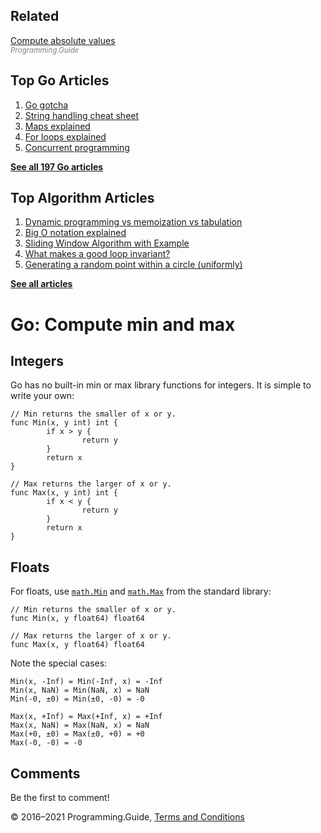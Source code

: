 ## Related

[Compute absolute values](absolute-value-int-float.html)  
<span style="color: grey; font-style: italic; font-size: smaller">Programming.Guide</span>

## Top Go Articles

1.  [Go gotcha](go-gotcha.html)
2.  [String handling cheat sheet](string-functions-reference-cheat-sheet.html)
3.  [Maps explained](maps-explained.html)
4.  [For loops explained](for-loop.html)
5.  [Concurrent programming](go-concurrency-tutorial.html)

[**See all 197 Go articles**](index.html)

## Top Algorithm Articles

1.  [Dynamic programming vs memoization vs tabulation](../dynamic-programming-vs-memoization-vs-tabulation.html)
2.  [Big O notation explained](../big-o-notation-explained.html)
3.  [Sliding Window Algorithm with Example](../sliding-window-example.html)
4.  [What makes a good loop invariant?](../what-makes-a-good-loop-invariant.html)
5.  [Generating a random point within a circle (uniformly)](../random-point-within-circle.html)

[**See all articles**](../index.html)

# Go: Compute min and max

## Integers

Go has no built-in min or max library functions for integers. It is simple to write your own:

    // Min returns the smaller of x or y.
    func Min(x, y int) int {
            if x > y {
                    return y
            }
            return x
    }

    // Max returns the larger of x or y.
    func Max(x, y int) int {
            if x < y {
                    return y
            }
            return x
    }

## Floats

For floats, use [`math.Min`](https://golang.org/pkg/math/#Min) and [`math.Max`](https://golang.org/pkg/math/#Max) from the standard library:

    // Min returns the smaller of x or y.
    func Min(x, y float64) float64

    // Max returns the larger of x or y.
    func Max(x, y float64) float64

Note the special cases:

    Min(x, -Inf) = Min(-Inf, x) = -Inf
    Min(x, NaN) = Min(NaN, x) = NaN
    Min(-0, ±0) = Min(±0, -0) = -0

    Max(x, +Inf) = Max(+Inf, x) = +Inf
    Max(x, NaN) = Max(NaN, x) = NaN
    Max(+0, ±0) = Max(±0, +0) = +0
    Max(-0, -0) = -0

## Comments

Be the first to comment!

© 2016–2021 Programming.Guide, [Terms and Conditions](../terms-and-conditions.html)
